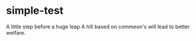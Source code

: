 # simple-test
A little step before a huge leap
A hill based on commeon's will lead to better welfare.

